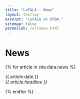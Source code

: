 ```yaml
---
title: "LaFALA - News"
layout: textlay
excerpt: "LaFALA at UFBA."
sitemap: false
permalink: /allnews.html
---
```


# News

{% for article in site.data.news %}
<p>{{ article.date }} <br>
<em>{{ article.headline }}</em></p>
{% endfor %}
